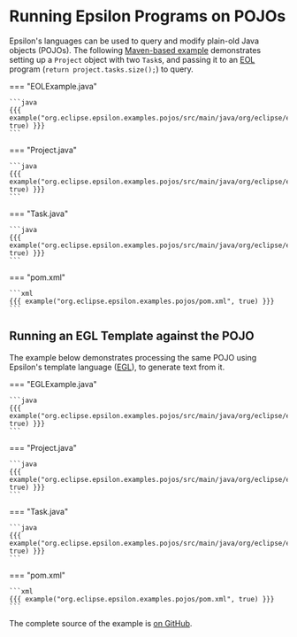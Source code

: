 # Running Epsilon Programs on POJOs

Epsilon's languages can be used to query and modify plain-old Java objects (POJOs). The following [Maven-based example](https://github.com/eclipse-epsilon/epsilon/tree/main/examples/org.eclipse.epsilon.examples.pojos) demonstrates setting up a `Project` object with two `Task`s, and passing it to an [EOL](../../eol) program (`return project.tasks.size();`) to query.

=== "EOLExample.java"

    ```java
    {{{ example("org.eclipse.epsilon.examples.pojos/src/main/java/org/eclipse/epsilon/examples/pojos/EOLExample.java", true) }}}
    ```

=== "Project.java"

    ```java
    {{{ example("org.eclipse.epsilon.examples.pojos/src/main/java/org/eclipse/epsilon/examples/pojos/Project.java", true) }}}
    ```

=== "Task.java"

    ```java
    {{{ example("org.eclipse.epsilon.examples.pojos/src/main/java/org/eclipse/epsilon/examples/pojos/Task.java", true) }}}
    ```

=== "pom.xml"

    ```xml
    {{{ example("org.eclipse.epsilon.examples.pojos/pom.xml", true) }}}
    ```

## Running an EGL Template against the POJO

The example below demonstrates processing the same POJO using Epsilon's template language ([EGL]((../../egl))), to generate text from it.


=== "EGLExample.java"

    ```java
    {{{ example("org.eclipse.epsilon.examples.pojos/src/main/java/org/eclipse/epsilon/examples/pojos/EGLExample.java", true) }}}
    ```

=== "Project.java"

    ```java
    {{{ example("org.eclipse.epsilon.examples.pojos/src/main/java/org/eclipse/epsilon/examples/pojos/Project.java", true) }}}
    ```

=== "Task.java"

    ```java
    {{{ example("org.eclipse.epsilon.examples.pojos/src/main/java/org/eclipse/epsilon/examples/pojos/Task.java", true) }}}
    ```

=== "pom.xml"

    ```xml
    {{{ example("org.eclipse.epsilon.examples.pojos/pom.xml", true) }}}
    ```

The complete source of the example is [on GitHub](https://github.com/eclipse-epsilon/epsilon/tree/main/examples/org.eclipse.epsilon.examples.pojos).